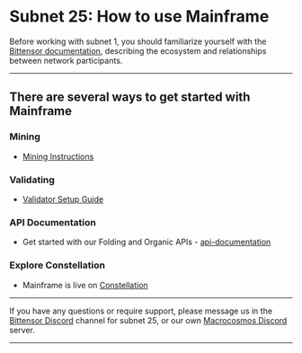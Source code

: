 # Subnet 25: How to use Mainframe

Before working with subnet 1, you should familiarize yourself with the [Bittensor documentation](https://docs.bittensor.com/), describing the ecosystem and relationships between network participants.

***

## There are several ways to get started with Mainframe

### Mining

* [Mining Instructions](https://github.com/macrocosm-os/folding/blob/main/documentation/mining.md)&#x20;

### Validating

* [Validator Setup Guide](https://github.com/macrocosm-os/folding/blob/main/documentation/validation.md)&#x20;

### API Documentation&#x20;

* Get started with our Folding and Organic APIs - [api-documentation](../../developers/api-documentation/ "mention")

### Explore  Constellation

* Mainframe is live on [Constellation](https://app.macrocosmos.ai/)

***

If you have any questions or require support, please message us in the [Bittensor Discord](https://discord.gg/XsWQznEdd5) channel for subnet 25, or our own [Macrocosmos Discord](https://discord.gg/RDyfREr4ew) server.

***

























